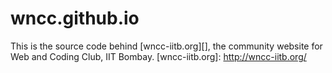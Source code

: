 wncc.github.io
==============

This is the source code behind [wncc-iitb.org][], the community website for Web and Coding Club, IIT Bombay.  [wncc-iitb.org]: http://wncc-iitb.org/
